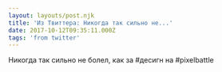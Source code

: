 ```yaml
---
layout: layouts/post.njk
title: 'Из Твиттера: Никогда так сильно не...'
date: 2017-10-12T09:35:11.000Z
tags: 'from twitter'
---
```



Никогда так сильно не болел, как за #десигн на #pixelbattle
